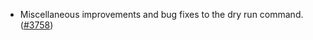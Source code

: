 - Miscellaneous improvements and bug fixes to the dry run command.
  ([\#3758](https://github.com/anoma/namada/pull/3758))